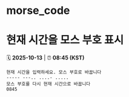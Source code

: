 # morse_code
# 현재 시간을 모스 부호 표시
<!-- MORSE_TIME_START -->
🗓️ **2025-10-13** | ⏰ **08:45 (KST)**

```
현재 시간을 입력하세요. 모스 부호로 바꿉니다
----- ---.. ....- .....
모스 부호를 다시 현재 시간으로 바꿉니다
0845
```
<!-- MORSE_TIME_END -->
